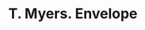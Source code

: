 ---
doi: 10.7916/D8HQ5B2V
date_other: unknown
date_other_textual: unknown
form: printed ephemera
genre:
- Envelopes
name:
- T. Myers
object_in_context_url: https://biggert.cul.columbia.edu/items/view/ave_biggert_01446
subject_hierarchical_geographic:
- Philadelphia, Pennsylvania, United States
subject_name:
- T. Myers
title: T. Myers. Envelope
sort_title: T. Myers. Envelope
call_number: ave_biggert_01446
coordinates:
- 40.00944444444445,-75.13333333333334
pid: ave_biggert_01446
identifiers: ave_biggert_01446
thumbnail: https://derivativo-3.library.columbia.edu/iiif/2/ldpd:344536/full/!256,256/0/native.jpg
permalink: "/items/ave_biggert_01446/"
layout: iiif-image-page
---